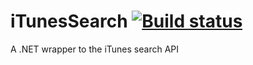 iTunesSearch [![Build status](https://ci.appveyor.com/api/projects/status/qoe200t6mxxwieic)](https://ci.appveyor.com/project/danesparza/itunessearch)
============

A .NET wrapper to the iTunes search API

